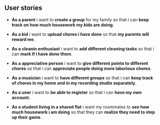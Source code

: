 ## User stories

* **As a parent** i want to **create a group** for my family so that i can **keep track on how much housework my kids are doing**.

* **As a kid** i want to **upload chores i have done** so that **my parents will reward me**.

* **As a cleanin enthusiast** i want to **add different cleaning tasks** so that i can **mark if i have done them**.

* **As a appreciative person** i want to **give different points to different chores** so that i can **appreciate people doing more laborious chores**.

* **As a musician** i want to **have different groups** so that i can **keep track of chores in my home and in my recording studio separately**.

* **As a user** i want to **be able to register** so that i can **have my own account.**

* **As a student living in a shared flat** i want my roommates to **see how much housework i am doing** so that they can **realize they need to step up their game**.
